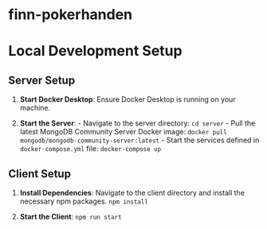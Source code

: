 # finn-pokerhanden

# Local Development Setup

## Server Setup

1. **Start Docker Desktop**: Ensure Docker Desktop is running on your machine.

2. **Start the Server**: - Navigate to the server directory:
   `cd server` - Pull the latest MongoDB Community Server Docker image:
   `docker pull mongodb/mongodb-community-server:latest` - Start the services defined in `docker-compose.yml` file:
   `docker-compose up`

## Client Setup

1. **Install Dependencies**: Navigate to the client directory and install the necessary npm packages.
   `npm install`

2. **Start the Client**:
   `npm run start`

